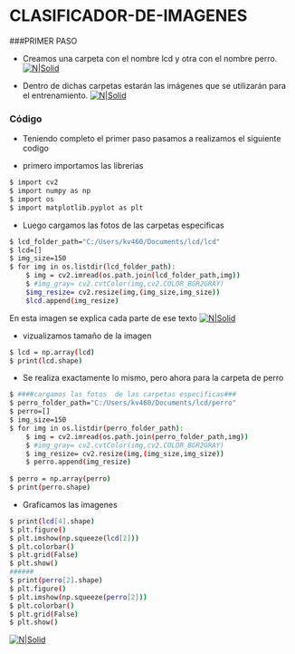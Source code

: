 # CLASIFICADOR-DE-IMAGENES

###PRIMER PASO

- Creamos una carpeta con el nombre lcd y otra con el nombre perro.
[![N|Solid](https://github.com/KARENalejand/imagenes/blob/main/f.png)](https://nodesource.com/products/nsolid)

- Dentro de dichas carpetas estarán las imágenes que se utilizarán para el
entrenamiento.
[![N|Solid](https://github.com/KARENalejand/imagenes/blob/main/CARPETAS.png)](https://nodesource.com/products/nsolid)

### Código 
- Teniendo  completo el primer paso pasamos a  realizamos el siguiente codigo

- primero importamos las  librerias 

```sh
$ import cv2
$ import numpy as np
$ import os
$ import matplotlib.pyplot as plt
```

- Luego cargamos las fotos  de las carpetas especificas
```sh
$ lcd_folder_path="C:/Users/kv460/Documents/lcd/lcd"
$ lcd=[]
$ img_size=150
$ for img in os.listdir(lcd_folder_path):
    $ img = cv2.imread(os.path.join(lcd_folder_path,img))
    $ #img_gray= cv2.cvtColor(img,cv2.COLOR_BGR2GRAY)
    $img_resize= cv2.resize(img,(img_size,img_size))
    $lcd.append(img_resize)
```
En esta imagen se explica cada parte de  ese texto
[![N|Solid](https://github.com/KARENalejand/imagenes/blob/main/parte2.png)](https://nodesource.com/products/nsolid)

- vizualizamos tamaño de la imagen

```sh
$ lcd = np.array(lcd)
$ print(lcd.shape)
```
- Se realiza exactamente lo mismo, pero ahora para la carpeta de perro

```sh
$ ####cargamos las fotos  de las carpetas especificas### 
$ perro_folder_path="C:/Users/kv460/Documents/lcd/perro"
$ perro=[]
$ img_size=150
$ for img in os.listdir(perro_folder_path):
    $ img = cv2.imread(os.path.join(perro_folder_path,img))
    $ #img_gray= cv2.cvtColor(img,cv2.COLOR_BGR2GRAY)
    $ img_resize= cv2.resize(img,(img_size,img_size))
    $ perro.append(img_resize)
    
$ perro = np.array(perro)
$ print(perro.shape)
```
- Graficamos las imagenes
```sh
$ print(lcd[4].shape)
$ plt.figure()
$ plt.imshow(np.squeeze(lcd[2]))
$ plt.colorbar()
$ plt.grid(False)
$ plt.show()
######
$ print(perro[2].shape)
$ plt.figure()
$ plt.imshow(np.squeeze(perro[2]))
$ plt.colorbar()
$ plt.grid(False)
$ plt.show()
```

[![N|Solid](https://github.com/KARENalejand/imagenes/blob/main/parte%203.png)](https://nodesource.com/products/nsolid)


